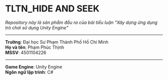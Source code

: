 
# TLTN_HIDE AND SEEK
*Repository này là sản phẩm đầu ra của bài tiểu luận "Xây dựng ứng dụng trò chơi sử dụng Unity Engine"*

***

**Trường**: Đại học Sư Phạm Thành Phố Hồ Chí Minh\
**Họ và tên**: Phạm Phúc Thịnh\
**MSSV**: 4501104226
***
**Game Engine**: Unity Engine\
**Ngôn ngữ lập trình**: C#

